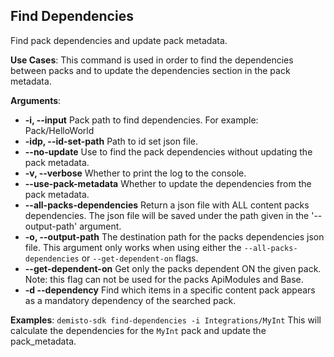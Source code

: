 ## Find Dependencies

Find pack dependencies and update pack metadata.

**Use Cases**:
This command is used in order to find the dependencies between packs and to update the dependencies section in the pack metadata.

**Arguments**:
* **-i, --input**
  Pack path to find dependencies. For example: Pack/HelloWorld
* **-idp, --id-set-path**
  Path to id set json file.
* **--no-update**
  Use to find the pack dependencies without updating the pack metadata.
* **-v, --verbose**
  Whether to print the log to the console.
* **--use-pack-metadata**
  Whether to update the dependencies from the pack metadata.
* **--all-packs-dependencies**
  Return a json file with ALL content packs dependencies. The json file will be saved under the path given in the '--output-path' argument.
* **-o, --output-path**
  The destination path for the packs dependencies json file. This argument only works  when using either the `--all-packs-dependencies` or `--get-dependent-on` flags.
* **--get-dependent-on**
  Get only the packs dependent ON the given pack. Note: this flag can not be used for the packs ApiModules and Base.
* **-d --dependency**
  Find which items in a specific content pack appears as a mandatory dependency of the searched pack.
  
**Examples**:
`demisto-sdk find-dependencies -i Integrations/MyInt`
This will calculate the dependencies for the `MyInt` pack and update the pack_metadata.
